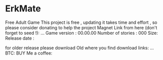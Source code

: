 # ErkMate
Free Adult Game
This project is free , updating it takes time and effort , so please consider donating to help the project
Magnet Link from here (don't forget to seed !):
...
Game version : 00.00.00 
Number of stories : 000
Size: 
Release date : 

for older release please download Old where you find download links: ...
BTC: 
BUY Me a coffee:
